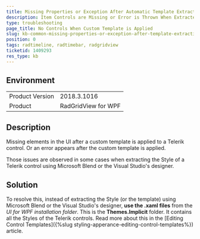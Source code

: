 ```yaml
---
title: Missing Properties or Exception After Automatic Template Extraction
description: Item Controls are Missing or Error is Thrown When Extracted Style is Used
type: troubleshooting
page_title: No Controls When Custom Template is Applied
slug: kb-common-missing-properties-or-exception-after-template-extraction
position: 0
tags: radtimeline, radtimebar, radgridview
ticketid: 1409293
res_type: kb
---
```


## Environment
<table>
    <tbody>
	    <tr>
	    	<td>Product Version</td>
	    	<td>2018.3.1016</td>
	    </tr>
	    <tr>
	    	<td>Product</td>
	    	<td>RadGridView for WPF</td>
	    </tr>
    </tbody>
</table>

## Description

Missing elements in the UI after a custom template is applied to a Telerik control. Or an error appears after the custom template is applied. 

Those issues are observed in some cases when extracting the Style of a Telerik control using Microsoft Blend or the Visual Studio's designer.

## Solution

To resolve this, instead of extracting the Style (or the template) using Microsoft Blend or the Visual Studio's designer, __use the .xaml files__ from the *UI for WPF installation folder*. This is the __Themes.Implicit__ folder. It contains all the Styles of the Telerik controls. Read more about this in the [Editing Control Templates]({%slug styling-apperance-editing-control-templates%}) article.
